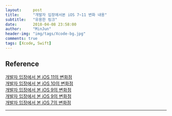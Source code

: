 ```yaml
---
layout:     post
title:      "개발자 입장에서본 iOS 7~11 변화 내용"
subtitle:   "유용한 링크"
date:       2018-04-08 23:58:00
author:     "MinJun"
header-img: "img/tags/Xcode-bg.jpg"
comments: true 
tags: [Xcode, Swift]
---
```


## Reference 

[개발자 입장에서 본 iOS 11의 변화점](https://blog.shako.net/whats-new-in-ios-11/) <br>
[개발자 입장에서 본 iOS 10의 변화점](https://blog.shako.net/whats-new-in-ios-10/#) <br>
[개발자 입장에서 본 iOS 9의 변화점](https://blog.shako.net/whats-new-in-ios-8/)<br>
[개발자 입장에서 본 iOS 9의 변화점](https://blog.shako.net/whats-new-in-ios-9/)<br>
[개발자 입장에서 본 iOS 7의 변화점](https://blog.shako.net/whats-new-in-ios-7/)<br>

---




